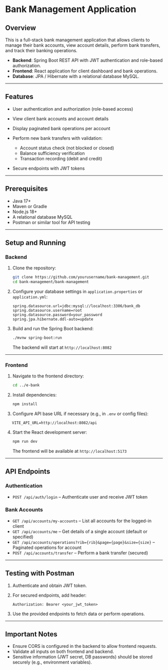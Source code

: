 
# Bank Management Application

## Overview

This is a full-stack bank management application that allows clients to manage their bank accounts, view account details, perform bank transfers, and track their banking operations.

* **Backend**: Spring Boot REST API with JWT authentication and role-based authorization.
* **Frontend**: React application for client dashboard and bank operations.
* **Database**: JPA / Hibernate with a relational database MySQL.

---

## Features

* User authentication and authorization (role-based access)
* View client bank accounts and account details
* Display paginated bank operations per account
* Perform new bank transfers with validation:

  * Account status check (not blocked or closed)
  * Balance sufficiency verification
  * Transaction recording (debit and credit)
* Secure endpoints with JWT tokens

---

## Prerequisites

* Java 17+
* Maven or Gradle
* Node.js 18+
* A relational database MySQL
* Postman or similar tool for API testing

---

## Setup and Running

### Backend

1. Clone the repository:

   ```bash
   git clone https://github.com/yourusername/bank-management.git
   cd bank-management/bank-management
   ```

2. Configure your database settings in `application.properties` or `application.yml`:

   ```properties
   spring.datasource.url=jdbc:mysql://localhost:3306/bank_db
   spring.datasource.username=root
   spring.datasource.password=your_password
   spring.jpa.hibernate.ddl-auto=update
   ```

3. Build and run the Spring Boot backend:

   ```bash
   ./mvnw spring-boot:run
   ```

   The backend will start at `http://localhost:8082`

---

### Frontend

1. Navigate to the frontend directory:

   ```bash
   cd ../e-bank
   ```

2. Install dependencies:

   ```bash
   npm install
   ```

3. Configure API base URL if necessary (e.g., in `.env` or config files):

```
   VITE_API_URL=http://localhost:8082/api
   ```

4. Start the React development server:

   ```bash
   npm run dev
   ```

   The frontend will be available at `http://localhost:5173` 

---

## API Endpoints

### Authentication

* `POST /api/auth/login` – Authenticate user and receive JWT token

### Bank Accounts

* `GET /api/accounts/my-accounts` – List all accounts for the logged-in client
* `GET /api/accounts/me` – Get details of a single account (default or specified)
* `GET /api/accounts/operations?rib={rib}&page={page}&size={size}` – Paginated operations for account
* `POST /api/accounts/transfer` – Perform a bank transfer (secured)

---

## Testing with Postman

1. Authenticate and obtain JWT token.
2. For secured endpoints, add header:

   ```
   Authorization: Bearer <your_jwt_token>
   ```
3. Use the provided endpoints to fetch data or perform operations.

---

## Important Notes

* Ensure CORS is configured in the backend to allow frontend requests.
* Validate all inputs on both frontend and backend.
* Sensitive information (JWT secret, DB passwords) should be stored securely (e.g., environment variables).
